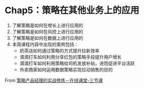 # Chap5：策略在其他业务上的应用

1. 了解策略是如何在增长上进行应用的 
2. 了解策略是如何在风控上进行应用的 
3. 了解策略是如何在数据上进行应用的 
4. 本周课程内容中出现的案例包括： 
	* 奶茶店如何通过策略的方式提升拉新效率 
	* 滴滴打车如何利用分享红包的策略手段提升用户增长 
	* 滴滴打车如何利用策略给司机发放补贴，进而促进平台活跃 
	* 外卖商家如何运用数据策略实现拉动销售的目的 


From [策略产品经理的实战修炼－在线课堂-三节课](https://class.sanjieke.cn/course/3610846.html)



